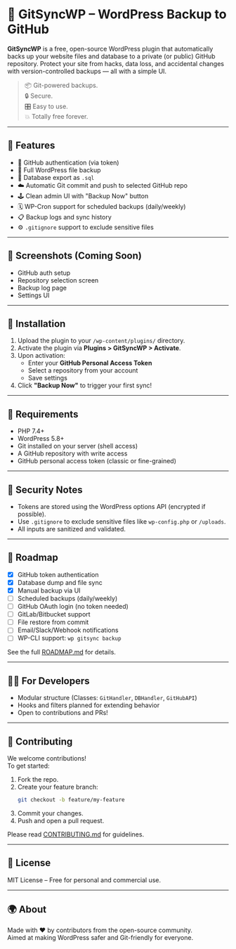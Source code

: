 # 🔄 GitSyncWP – WordPress Backup to GitHub

**GitSyncWP** is a free, open-source WordPress plugin that automatically backs up your website files and database to a private (or public) GitHub repository. Protect your site from hacks, data loss, and accidental changes with version-controlled backups — all with a simple UI.

> 📦 Git-powered backups.  
> 🔒 Secure.  
> 🎛️ Easy to use.  
> 💥 Totally free forever.

---

## 🚀 Features

- 🔐 GitHub authentication (via token)
- 📁 Full WordPress file backup
- 💾 Database export as `.sql`
- ☁️ Automatic Git commit and push to selected GitHub repo
- 🕹️ Clean admin UI with "Backup Now" button
- 🗓️ WP-Cron support for scheduled backups (daily/weekly)
- 📋 Backup logs and sync history
- ⚙️ `.gitignore` support to exclude sensitive files

---

## 📸 Screenshots (Coming Soon)

<!-- Add screenshots here when UI is ready -->
- GitHub auth setup
- Repository selection screen
- Backup log page
- Settings UI

---

## 🧰 Installation

1. Upload the plugin to your `/wp-content/plugins/` directory.
2. Activate the plugin via **Plugins > GitSyncWP > Activate**.
3. Upon activation:
   - Enter your **GitHub Personal Access Token**
   - Select a repository from your account
   - Save settings
4. Click **"Backup Now"** to trigger your first sync!

---

## 🔧 Requirements

- PHP 7.4+
- WordPress 5.8+
- Git installed on your server (shell access)
- A GitHub repository with write access
- GitHub personal access token (classic or fine-grained)

---

## 🔐 Security Notes

- Tokens are stored using the WordPress options API (encrypted if possible).
- Use `.gitignore` to exclude sensitive files like `wp-config.php` or `/uploads`.
- All inputs are sanitized and validated.

---

## 📌 Roadmap

- [x] GitHub token authentication
- [x] Database dump and file sync
- [x] Manual backup via UI
- [ ] Scheduled backups (daily/weekly)
- [ ] GitHub OAuth login (no token needed)
- [ ] GitLab/Bitbucket support
- [ ] File restore from commit
- [ ] Email/Slack/Webhook notifications
- [ ] WP-CLI support: `wp gitsync backup`

See the full [ROADMAP.md](ROADMAP.md) for details.

---

## 👨‍💻 For Developers

- Modular structure (Classes: `GitHandler`, `DBHandler`, `GitHubAPI`)
- Hooks and filters planned for extending behavior
- Open to contributions and PRs!

---

## 👫 Contributing

We welcome contributions!  
To get started:

1. Fork the repo.
2. Create your feature branch:  
   ```bash
   git checkout -b feature/my-feature
   ```
3. Commit your changes.
4. Push and open a pull request.

Please read [CONTRIBUTING.md](CONTRIBUTING.md) for guidelines.

---

## 📄 License

MIT License – Free for personal and commercial use.

---

## 🌍 About

Made with ❤️ by contributors from the open-source community.  
Aimed at making WordPress safer and Git-friendly for everyone.
